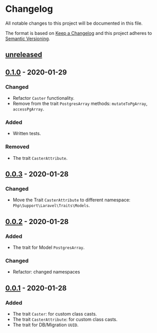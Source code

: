 # Changelog
All notable changes to this project will be documented in this file.

The format is based on [Keep a Changelog][keepachangelog]
and this project adheres to [Semantic Versioning][semver].

## [unreleased]

## [0.1.0] - 2020-01-29
### Changed
  - Refactor `Caster` functionality.
  - Remove from the trait `PostgresArray` methods: `mutateToPgArray`, `accessPgArray`.

### Added
  - Written tests.

### Removed
  - The trait `CasterAttribute`.


## [0.0.3] - 2020-01-28
### Changed
  - Move the Trait `CasterAttribute` to different namespace: `Php\Support\Laravel\Traits\Models`.

## [0.0.2] - 2020-01-28
### Added
  - The trait for Model `PostgresArray`.

### Changed
  - Refactor: changed namespaces

## [0.0.1] - 2020-01-28
### Added
  - The trait `Caster`: for custom class casts. 
  - The trait `CasterAttribute`: for custom class casts. 
  - The trait for DB/Migration `UUID`. 

[unreleased]: https://github.com/efureev/laravel-support/compare/v0.0.2...HEAD
[0.1.0]: https://github.com/efureev/laravel-support/compare/v0.0.3...v0.1.0
[0.0.3]: https://github.com/efureev/laravel-support/compare/v0.0.2...v0.0.3
[0.0.2]: https://github.com/efureev/laravel-support/compare/v0.0.1...v0.0.2
[0.0.1]: https://github.com/efureev/laravel-support/releases/tag/v0.0.1

[keepachangelog]:https://keepachangelog.com/en/1.1.0/
[semver]:https://semver.org/spec/v2.0.0.html
